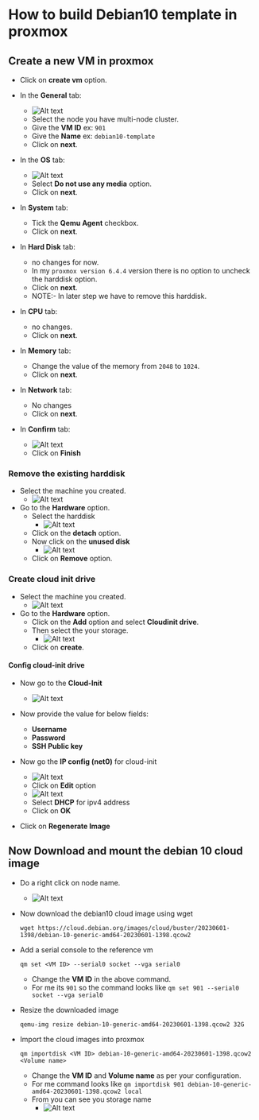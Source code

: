 # How to build Debian10 template in proxmox

## Create a new VM in proxmox
- Click on **create vm** option.
- In the **General** tab:
  - ![Alt text](img/image.png)
  - Select the node you have multi-node cluster.
  - Give the **VM ID** ex: `901`
  - Give the **Name** ex: `debian10-template`
  - Click on **next**.

- In the **OS** tab:
  - ![Alt text](img/image-1.png)
  - Select **Do not use any media** option.
  - Click on **next**.

- In **System** tab:
  - Tick the **Qemu Agent** checkbox.
  - Click on **next**.

- In **Hard Disk** tab:
  - no changes for now.
  - In my `proxmox version 6.4.4` version there is no option to uncheck the harddisk option.
  - Click on **next**.
  - NOTE:- In later step we have to remove this harddisk.

- In **CPU** tab:
  - no changes.
  - Click on **next**.

- In **Memory** tab:
  - Change the value of the memory from `2048` to `1024`.
  - Click on **next**.

- In **Network** tab:
  - No changes
  - Click on **next**.

- In **Confirm** tab:
  - ![Alt text](img/image-2.png)
  - Click on **Finish**

### Remove the existing harddisk
- Select the machine you created.
  - ![Alt text](img/image-3.png) 
- Go to the **Hardware** option.
  - Select the harddisk
    - ![Alt text](img/image-4.png) 
  - Click on the **detach** option.
  - Now click on the **unused disk**
    - ![Alt text](img/image-5.png)
  - Click on **Remove** option.

### Create cloud init drive
- Select the machine you created.
  - ![Alt text](img/image-3.png)
- Go to the **Hardware** option.
  - Click on the **Add** option and select **Cloudinit drive**.
  - Then select the your storage.
    - ![Alt text](img/image-6.png)
  - Click on **create**.

#### Config cloud-init drive
- Now go to the **Cloud-Init**
  - ![Alt text](img/image-7.png)
- Now provide the value for below fields:
  - **Username**
  - **Password**
  - **SSH Public key**
- Now go the **IP config (net0)** for cloud-init
  - ![Alt text](img/image-8.png)
  - Click on **Edit** option
  - ![Alt text](img/image-9.png)
  - Select **DHCP** for ipv4 address
  - Click on **OK**

- Click on **Regenerate Image**



## Now Download and mount the debian 10 cloud image
- Do a right click on node name.
  - ![Alt text](img/image10.png)

- Now download the debian10 cloud image using wget
  ```
  wget https://cloud.debian.org/images/cloud/buster/20230601-1398/debian-10-generic-amd64-20230601-1398.qcow2
  ```
- Add a serial console  to the reference vm
  ```
  qm set <VM ID> --serial0 socket --vga serial0
  ```
  - Change the **VM ID** in the above command.
  - For me its `901` so the command looks like `qm set 901 --serial0 socket --vga serial0`
- Resize the downloaded image
  ```
  qemu-img resize debian-10-generic-amd64-20230601-1398.qcow2 32G
  ```
- Import the cloud images into proxmox
  ```
  qm importdisk <VM ID> debian-10-generic-amd64-20230601-1398.qcow2 <Volume name>
  ```
  - Change the **VM ID** and **Volume name** as per your configuration.
  - For me command looks like `qm importdisk 901 debian-10-generic-amd64-20230601-1398.qcow2 local`
  - From you can see you storage name
    - ![Alt text](img/image11.png)



